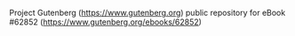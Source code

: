 Project Gutenberg (https://www.gutenberg.org) public repository for eBook #62852 (https://www.gutenberg.org/ebooks/62852)
